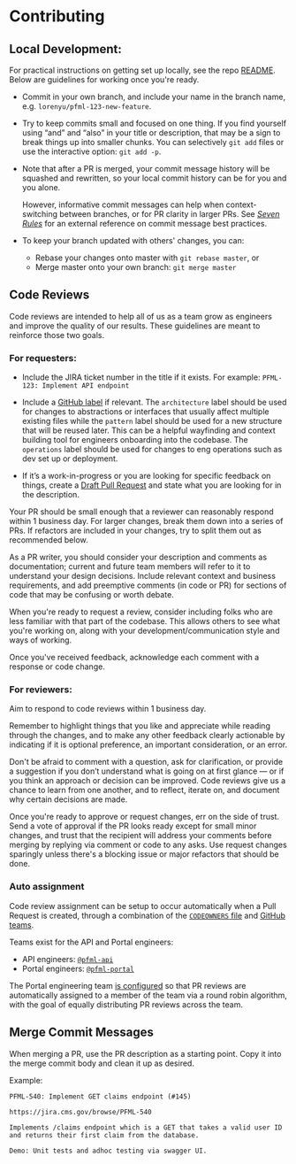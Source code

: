# Contributing

## Local Development:

For practical instructions on getting set up locally, see the repo [README](../README.md). Below are guidelines for working once you're ready.

- Commit in your own branch, and include your name in the branch name, e.g. `lorenyu/pfml-123-new-feature`.

- Try to keep commits small and focused on one thing. If you find yourself using “and” and “also” in your title or description, that may be a sign to break things up into smaller chunks. You can selectively `git add` files or use the interactive option: `git add -p`.

- Note that after a PR is merged, your commit message history will be squashed and rewritten, so your local commit history can be for you and you alone.

  However, informative commit messages can help when context-switching between branches, or for PR clarity in larger PRs. See _[Seven Rules](https://chris.beams.io/posts/git-commit/#seven-rules)_ for an external reference on commit message best practices.

- To keep your branch updated with others' changes, you can:
  - Rebase your changes onto master with `git rebase master`, or
  - Merge master onto your own branch: `git merge master`

## Code Reviews

Code reviews are intended to help all of us as a team grow as engineers and improve the quality of our results. These guidelines are meant to reinforce those two goals.

### For requesters:

- Include the JIRA ticket number in the title if it exists. For example: `PFML-123: Implement API endpoint`

- Include a [GitHub label](https://github.com/EOLWD/pfml/labels) if relevant. The `architecture` label should be used for changes to abstractions or interfaces that usually affect multiple existing files while the `pattern` label should be used for a new structure that will be reused later. This can be a helpful wayfinding and context building tool for engineers onboarding into the codebase. The `operations` label should be used for changes to eng operations such as dev set up or deployment. 

- If it’s a work-in-progress or you are looking for specific feedback on things, create a [Draft Pull Request](https://help.github.com/en/github/collaborating-with-issues-and-pull-requests/about-pull-requests#draft-pull-requests) and state what you are looking for in the description.

Your PR should be small enough that a reviewer can reasonably respond within 1 business day. For larger changes, break them down into a series of PRs. If refactors are included in your changes, try to split them out as recommended below.

As a PR writer, you should consider your description and comments as documentation; current and future team members will refer to it to understand your design decisions. Include relevant context and business requirements, and add preemptive comments (in code or PR) for sections of code that may be confusing or worth debate.

When you're ready to request a review, consider including folks who are less familiar with that part of the codebase. This allows others to see what you're working on, along with your development/communication style and ways of working.

Once you've received feedback, acknowledge each comment with a response or code change.

### For reviewers:

Aim to respond to code reviews within 1 business day.

Remember to highlight things that you like and appreciate while reading through the changes, and to make any other feedback clearly actionable by indicating if it is optional preference, an important consideration, or an error.

Don't be afraid to comment with a question, ask for clarification, or provide a suggestion if you don’t understand what is going on at first glance — or if you think an approach or decision can be improved. Code reviews give us a chance to learn from one another, and to reflect, iterate on, and document why certain decisions are made.

Once you're ready to approve or request changes, err on the side of trust. Send a vote of approval if the PR looks ready except for small minor changes, and trust that the recipient will address your comments before merging by replying via comment or code to any asks. Use request changes sparingly unless there's a blocking issue or major refactors that should be done.

### Auto assignment

Code review assignment can be setup to occur automatically when a Pull Request is created, through a combination of the [`CODEOWNERS` file](../.github/CODEOWNERS) and [GitHub teams](https://help.github.com/en/github/setting-up-and-managing-organizations-and-teams/organizing-members-into-teams).

Teams exist for the API and Portal engineers:

- API engineers: [`@pfml-api`](https://github.com/orgs/EOLWD/teams/pfml-api)
- Portal engineers: [`@pfml-portal`](https://github.com/orgs/EOLWD/teams/pfml-portal)

The Portal engineering team [is configured](https://github.com/orgs/EOLWD/teams/pfml-portal/edit/review_assignment) so that PR reviews are automatically assigned to a member of the team via a round robin algorithm, with the goal of equally distributing PR reviews across the team.

## Merge Commit Messages

When merging a PR, use the PR description as a starting point. Copy it into the merge commit body and clean it up as desired.

Example:

    PFML-540: Implement GET claims endpoint (#145)

    https://jira.cms.gov/browse/PFML-540

    Implements /claims endpoint which is a GET that takes a valid user ID and returns their first claim from the database.

    Demo: Unit tests and adhoc testing via swagger UI.
